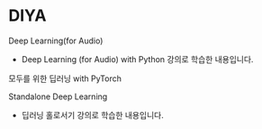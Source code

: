 # DIYA
  
Deep Learning(for Audio)
- Deep Learning (for Audio) with Python 강의로 학습한 내용입니다.


모두를 위한 딥러닝 with PyTorch
   
   
Standalone Deep Learning
- 딥러닝 홀로서기 강의로 학습한 내용입니다.
